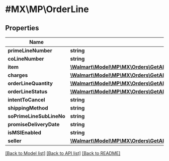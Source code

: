 # #MX\MP\OrderLine

## Properties

Name | Type | Description | Notes
------------ | ------------- | ------------- | -------------
**primeLineNumber** | **string** |  | [optional]
**coLineNumber** | **string** |  | [optional]
**item** | [**\Walmart\Model\MP\MX\Orders\GetAllOrders200ResponseOrderInnerOrderLinesInnerItem**](GetAllOrders200ResponseOrderInnerOrderLinesInnerItem.md) |  | [optional]
**charges** | [**\Walmart\Model\MP\MX\Orders\GetAllOrders200ResponseOrderInnerOrderLinesInnerChargesInner[]**](GetAllOrders200ResponseOrderInnerOrderLinesInnerChargesInner.md) |  | [optional]
**orderLineQuantity** | [**\Walmart\Model\MP\MX\Orders\GetAllOrders200ResponseOrderInnerOrderLinesInnerOrderLineQuantity**](GetAllOrders200ResponseOrderInnerOrderLinesInnerOrderLineQuantity.md) |  | [optional]
**orderLineStatus** | [**\Walmart\Model\MP\MX\Orders\GetAllOrders200ResponseOrderInnerOrderLinesInnerOrderLineStatusInner[]**](GetAllOrders200ResponseOrderInnerOrderLinesInnerOrderLineStatusInner.md) |  | [optional]
**intentToCancel** | **string** |  | [optional]
**shippingMethod** | **string** |  | [optional]
**soPrimeLineSubLineNo** | **string** |  | [optional]
**promiseDeliveryDate** | **string** |  | [optional]
**isMSIEnabled** | **string** |  | [optional]
**seller** | [**\Walmart\Model\MP\MX\Orders\GetAllOrders200ResponseOrderInnerOrderLinesInnerSeller**](GetAllOrders200ResponseOrderInnerOrderLinesInnerSeller.md) |  | [optional]


[[Back to Model list]](../) [[Back to API list]](../../Api/MX/MP) [[Back to README]](../../README.md)
